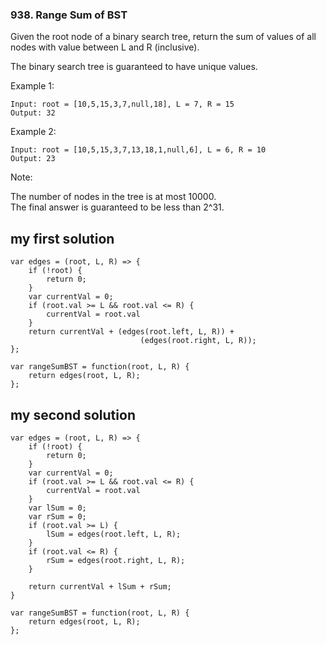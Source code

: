 ### 938. Range Sum of BST

Given the root node of a binary search tree, return the sum of values of all nodes with value between L and R (inclusive).

The binary search tree is guaranteed to have unique values.

Example 1:

```
Input: root = [10,5,15,3,7,null,18], L = 7, R = 15
Output: 32
```

Example 2:

```
Input: root = [10,5,15,3,7,13,18,1,null,6], L = 6, R = 10
Output: 23
```

Note:

The number of nodes in the tree is at most 10000.  
The final answer is guaranteed to be less than 2^31.

## my first solution

```
var edges = (root, L, R) => {
    if (!root) {
        return 0;
    }
    var currentVal = 0;
    if (root.val >= L && root.val <= R) {
        currentVal = root.val
    }
    return currentVal + (edges(root.left, L, R)) +
                             (edges(root.right, L, R));
};

var rangeSumBST = function(root, L, R) {
    return edges(root, L, R);
};
```

## my second solution

```
var edges = (root, L, R) => {
    if (!root) {
        return 0;
    }
    var currentVal = 0;
    if (root.val >= L && root.val <= R) {
        currentVal = root.val
    }
    var lSum = 0;
    var rSum = 0;
    if (root.val >= L) {
        lSum = edges(root.left, L, R);
    }
    if (root.val <= R) {
        rSum = edges(root.right, L, R);
    }

    return currentVal + lSum + rSum;
}

var rangeSumBST = function(root, L, R) {
    return edges(root, L, R);
};
```
